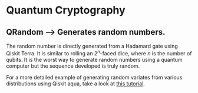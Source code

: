 # Quantum Cryptography
## QRandom --> Generates random numbers.
The random number is directly generated from a Hadamard gate using Qiskit Terra. It is similar to rolling an $2^n$-faced dice, where $n$ is the number of qubits. It is the worst way to generate random numbers using a quantum computer but the sequence developed is truly random. 

For a more detailed example of generating random variates from various distributions using Qiskit aqua, take a look at [this tutorial](https://github.com/Qiskit/qiskit-tutorials/blob/master/qiskit/aqua/generating_random_variates.ipynb).
